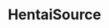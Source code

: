 ---
title: HentaiSource
crosslinks:
- ahegao
- doujinshi
- hentai_irl
- hentai
- videos
- NSFWFunny
- hentiny
- anime_irl
- HENTAI_GIF
- thread
- '7'
- '9'
- sex_comics
- HentaiManga
- animeplot
---